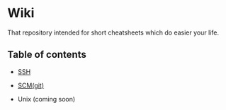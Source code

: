 # Wiki
That repository intended for short cheatsheets which do easier your life.

## Table of contents
- [SSH](ssh.md)

- [SCM(git)](git.md)

- Unix (coming soon)
